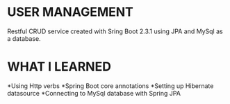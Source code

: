 # USER MANAGEMENT

Restful CRUD service created with Sring Boot 2.3.1 using JPA and MySql as a database.

# WHAT I LEARNED
*Using Http verbs
*Spring Boot core annotations
*Setting up Hibernate datasource
*Connecting to MySql database with Spring JPA
